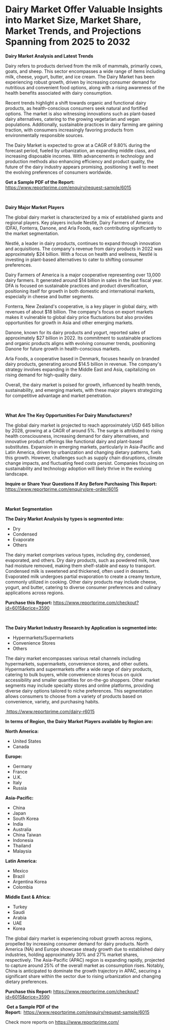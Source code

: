 <p><h1>Dairy Market Offer Valuable Insights into Market Size, Market Share, Market Trends, and Projections Spanning from 2025 to 2032</h1></p><p><strong>Dairy Market Analysis and Latest Trends</strong></p>
<p><p>Dairy refers to products derived from the milk of mammals, primarily cows, goats, and sheep. This sector encompasses a wide range of items including milk, cheese, yogurt, butter, and ice cream. The Dairy Market has been experiencing robust growth, driven by increasing consumer demand for nutritious and convenient food options, along with a rising awareness of the health benefits associated with dairy consumption.</p><p>Recent trends highlight a shift towards organic and functional dairy products, as health-conscious consumers seek natural and fortified options. The market is also witnessing innovations such as plant-based dairy alternatives, catering to the growing vegetarian and vegan populations. Additionally, sustainable practices in dairy farming are gaining traction, with consumers increasingly favoring products from environmentally responsible sources.</p><p>The Dairy Market is expected to grow at a CAGR of 9.80% during the forecast period, fueled by urbanization, an expanding middle class, and increasing disposable incomes. With advancements in technology and production methods also enhancing efficiency and product quality, the future of the dairy industry appears promising, positioning it well to meet the evolving preferences of consumers worldwide.</p></p>
<p><strong>Get a Sample PDF of the Report:&nbsp;</strong> <a href="https://www.reportprime.com/enquiry/request-sample/6015?utm_campaign=2952&utm_medium=2&utm_source=Github&utm_content=ia&utm_term=19032025&utm_id=dairy">https://www.reportprime.com/enquiry/request-sample/6015</a></p>
<p>&nbsp;</p>
<p><strong>Dairy Major Market Players</strong></p>
<p><p>The global dairy market is characterized by a mix of established giants and regional players. Key players include Nestlé, Dairy Farmers of America (DFA), Fonterra, Danone, and Arla Foods, each contributing significantly to the market segmentation.</p><p>Nestlé, a leader in dairy products, continues to expand through innovation and acquisitions. The company's revenue from dairy products in 2022 was approximately $24 billion. With a focus on health and wellness, Nestlé is investing in plant-based alternatives to cater to shifting consumer preferences.</p><p>Dairy Farmers of America is a major cooperative representing over 13,000 dairy farmers. It generated around $14 billion in sales in the last fiscal year. DFA is focused on sustainable practices and product diversification, positioning itself for growth in both domestic and international markets, especially in cheese and butter segments.</p><p>Fonterra, New Zealand's cooperative, is a key player in global dairy, with revenues of about $18 billion. The company's focus on export markets makes it vulnerable to global dairy price fluctuations but also provides opportunities for growth in Asia and other emerging markets.</p><p>Danone, known for its dairy products and yogurt, reported sales of approximately $27 billion in 2022. Its commitment to sustainable practices and organic products aligns with evolving consumer trends, positioning Danone for future growth in health-conscious markets.</p><p>Arla Foods, a cooperative based in Denmark, focuses heavily on branded dairy products, generating around $14.5 billion in revenue. The company's strategy involves expanding in the Middle East and Asia, capitalizing on rising demand for high-quality dairy.</p><p>Overall, the dairy market is poised for growth, influenced by health trends, sustainability, and emerging markets, with these major players strategizing for competitive advantage and market penetration.</p></p>
<p>&nbsp;</p>
<p><strong>What Are The Key Opportunities For Dairy Manufacturers?</strong></p>
<p><p>The global dairy market is projected to reach approximately USD 645 billion by 2028, growing at a CAGR of around 5%. The surge is attributed to rising health consciousness, increasing demand for dairy alternatives, and innovative product offerings like functional dairy and plant-based substitutes. Expansion in emerging markets, particularly in Asia-Pacific and Latin America, driven by urbanization and changing dietary patterns, fuels this growth. However, challenges such as supply chain disruptions, climate change impacts, and fluctuating feed costs persist. Companies focusing on sustainability and technology adoption will likely thrive in the evolving landscape.</p></p>
<p><strong>Inquire or Share Your Questions If Any Before Purchasing This Report:</strong> <a href="https://www.reportprime.com/enquiry/pre-order/6015?utm_campaign=2952&utm_medium=2&utm_source=Github&utm_content=ia&utm_term=19032025&utm_id=dairy">https://www.reportprime.com/enquiry/pre-order/6015</a></p>
<p>&nbsp;</p>
<p><strong>Market Segmentation</strong></p>
<p><strong>The Dairy Market Analysis by types is segmented into:</strong></p>
<p><ul><li>Dry</li><li>Condensed</li><li>Evaporate</li><li>Others</li></ul></p>
<p><p>The dairy market comprises various types, including dry, condensed, evaporated, and others. Dry dairy products, such as powdered milk, have had moisture removed, making them shelf-stable and easy to transport. Condensed milk is sweetened and thickened, often used in desserts. Evaporated milk undergoes partial evaporation to create a creamy texture, commonly utilized in cooking. Other dairy products may include cheese, yogurt, and butter, catering to diverse consumer preferences and culinary applications across regions.</p></p>
<p><strong>Purchase this Report:&nbsp;</strong><a href="https://www.reportprime.com/checkout?id=6015&price=3590&utm_campaign=2952&utm_medium=2&utm_source=Github&utm_content=ia&utm_term=19032025&utm_id=dairy">https://www.reportprime.com/checkout?id=6015&price=3590</a></p>
<p>&nbsp;</p>
<p><strong>The Dairy Market Industry Research by Application is segmented into:</strong></p>
<p><ul><li>Hypermarkets/Supermarkets</li><li>Convenience Stores</li><li>Others</li></ul></p>
<p><p>The dairy market encompasses various retail channels including hypermarkets, supermarkets, convenience stores, and other outlets. Hypermarkets and supermarkets offer a wide range of dairy products, catering to bulk buyers, while convenience stores focus on quick accessibility and smaller quantities for on-the-go shoppers. Other market segments may include specialty stores and online platforms, providing diverse dairy options tailored to niche preferences. This segmentation allows consumers to choose from a variety of products based on convenience, variety, and purchasing habits.</p></p>
<p><a href="https://www.reportprime.com/dairy-r6015?utm_campaign=2952&utm_medium=2&utm_source=Github&utm_content=ia&utm_term=19032025&utm_id=dairy">&nbsp;https://www.reportprime.com/dairy-r6015</a></p>
<p><strong>In terms of Region, the Dairy Market Players available by Region are:</strong></p>
<p>
    <p> <strong> North America: </strong>
        <ul>
            <li>United States</li>
            <li>Canada</li>
        </ul>
        </p> 
    <p> <strong> Europe: </strong>
        <ul>
            <li>Germany</li>
            <li>France</li>
            <li>U.K.</li>
            <li>Italy</li>
            <li>Russia</li>
        </ul>
        </p> 
    <p> <strong> Asia-Pacific: </strong>
        <ul>
            <li>China</li>
            <li>Japan</li>
            <li>South Korea</li>
            <li>India</li>
            <li>Australia</li>
            <li>China Taiwan</li>
            <li>Indonesia</li>
            <li>Thailand</li>
            <li>Malaysia</li>
        </ul>
        </p> 
    <p> <strong> Latin America: </strong>
        <ul>
            <li>Mexico</li>
            <li>Brazil</li>
            <li>Argentina Korea</li>
            <li>Colombia</li>
        </ul>
        </p> 
    <p> <strong> Middle East & Africa: </strong>
        <ul>
            <li>Turkey</li>
            <li>Saudi</li>
            <li>Arabia</li>
            <li>UAE</li>
            <li>Korea</li>
        </ul>
    </p>
    </p>
<p><p>The global dairy market is experiencing robust growth across regions, propelled by increasing consumer demand for dairy products. North America (NA) and Europe showcase steady growth due to established dairy industries, holding approximately 30% and 27% market shares, respectively. The Asia-Pacific (APAC) region is expanding rapidly, projected to capture around 25% of the overall market as consumption rises. Notably, China is anticipated to dominate the growth trajectory in APAC, securing a significant share within the sector due to rising urbanization and changing dietary preferences.</p></p>
<p><strong>Purchase this Report: </strong><a href="https://www.reportprime.com/checkout?id=6015&price=3590&utm_campaign=2952&utm_medium=2&utm_source=Github&utm_content=ia&utm_term=19032025&utm_id=dairy">https://www.reportprime.com/checkout?id=6015&price=3590</a></p>
<p>&nbsp;<strong>Get a Sample PDF of the Report:&nbsp;&nbsp;</strong><a href="https://www.reportprime.com/enquiry/request-sample/6015?utm_campaign=2952&utm_medium=2&utm_source=Github&utm_content=ia&utm_term=19032025&utm_id=dairy">https://www.reportprime.com/enquiry/request-sample/6015</a></p>
<p><strong></strong></p>
<p>Check more reports on <a href="https://www.reportprime.com/?utm_campaign=2952&utm_medium=2&utm_source=Github&utm_content=ia&utm_term=19032025&utm_id=dairy">https://www.reportprime.com/</a></p>